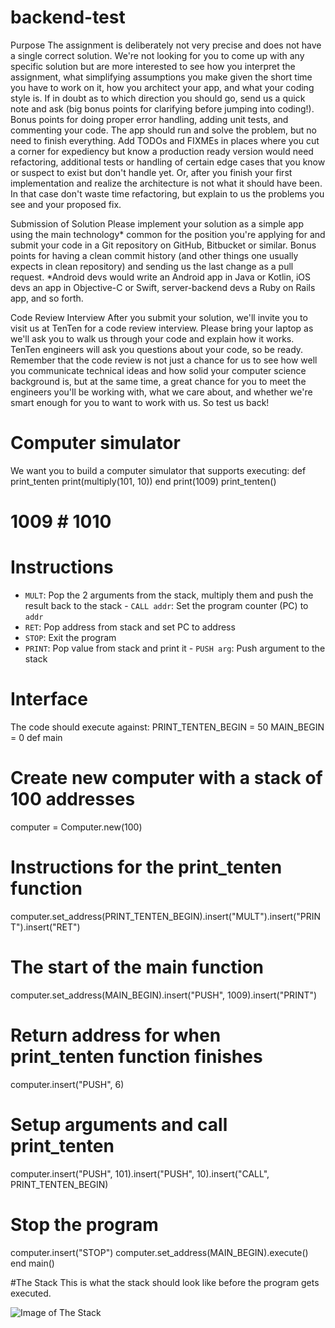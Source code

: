 # backend-test

Purpose 
The assignment is deliberately not very precise and does not have a single correct solution. We're not looking for you to come up with any specific solution but are more interested to see how you interpret the assignment, what simplifying assumptions you make given the short time you have to work on it, how you architect your app, and what your coding style is. If in doubt as to which direction you should go, send us a quick note and ask (big bonus points for clarifying before jumping into coding!). Bonus points for doing proper error handling, adding unit tests, and commenting your code. The app should run and solve the problem, but no need to finish everything. Add TODOs and FIXMEs in places where you cut a corner for expediency but know a production ready version would need refactoring, additional tests or handling of certain edge cases that you know or suspect to exist but don't handle yet. Or, after you finish your first implementation and realize the architecture is not what it should have been. In that case don't waste time refactoring, but explain to us the problems you see and your proposed fix. 

Submission of Solution 
Please implement your solution as a simple app using the main technology* common for the position you're applying for and submit your code in a Git repository on GitHub, Bitbucket or similar. Bonus points for having a clean commit history (and other things one usually expects in clean repository) and sending us the last change as a pull request. 
*Android devs would write an Android app in Java or Kotlin, iOS devs an app in Objective-C or Swift, server-backend devs a Ruby on Rails app, and so forth. 

Code Review Interview 
After you submit your solution, we'll invite you to visit us at TenTen for a code review interview. Please bring your laptop as we'll ask you to walk us through your code and explain how it works. TenTen engineers will ask you questions about your code, so be ready. Remember that the code review is not just a chance for us to see how well you communicate technical ideas and how solid your computer science background is, but at the same time, a great chance for you to meet the engineers you'll be working with, what we care about, and whether we're smart enough for you to want to work with us. So test us back! 

# Computer simulator 
We want you to build a computer simulator that supports executing: 
def print_tenten
print(multiply(101, 10))
end
print(1009)
print_tenten()
# 1009 # 1010 

# Instructions 
- `MULT`: Pop the 2 arguments from the stack, multiply them and push the result back to the stack - `CALL addr`: Set the program counter (PC) to `addr`
- `RET`: Pop address from stack and set PC to address
- `STOP`: Exit the program 
- `PRINT`: Pop value from stack and print it - `PUSH arg`: Push argument to the stack 

# Interface 
The code should execute against: 
PRINT_TENTEN_BEGIN = 50
MAIN_BEGIN = 0
def main
# Create new computer with a stack of 100 addresses
computer = Computer.new(100)
# Instructions for the print_tenten function
computer.set_address(PRINT_TENTEN_BEGIN).insert("MULT").insert("PRINT").insert("RET")
# The start of the main function
computer.set_address(MAIN_BEGIN).insert("PUSH", 1009).insert("PRINT")
# Return address for when print_tenten function finishes
computer.insert("PUSH", 6)
# Setup arguments and call print_tenten
computer.insert("PUSH", 101).insert("PUSH", 10).insert("CALL", PRINT_TENTEN_BEGIN)
# Stop the program
computer.insert("STOP")
computer.set_address(MAIN_BEGIN).execute()
end
main() 

#The Stack 
This is what the stack should look like before the program gets executed. 

![Image of The Stack](https://github.com/deviget/backend-test/blob/master/Stack.png)
  
